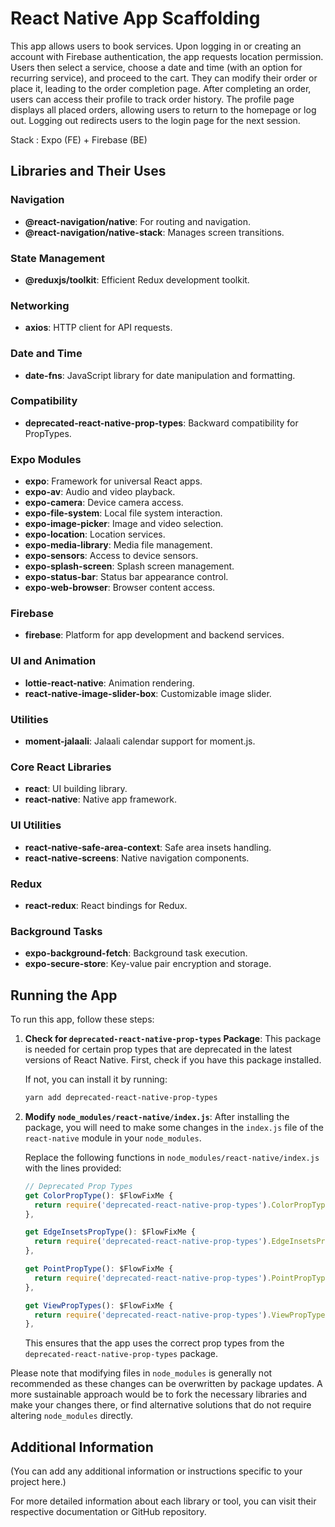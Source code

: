 # React Native App Scaffolding

This app allows users to book services. Upon logging in or creating an account with Firebase authentication, the app requests location permission. Users then select a service, choose a date and time (with an option for recurring service), and proceed to the cart. They can modify their order or place it, leading to the order completion page. After completing an order, users can access their profile to track order history. The profile page displays all placed orders, allowing users to return to the homepage or log out. Logging out redirects users to the login page for the next session.

Stack : Expo (FE) + Firebase (BE)

## Libraries and Their Uses

### Navigation
- **@react-navigation/native**: For routing and navigation.
- **@react-navigation/native-stack**: Manages screen transitions.

### State Management
- **@reduxjs/toolkit**: Efficient Redux development toolkit.

### Networking
- **axios**: HTTP client for API requests.

### Date and Time
- **date-fns**: JavaScript library for date manipulation and formatting.

### Compatibility
- **deprecated-react-native-prop-types**: Backward compatibility for PropTypes.

### Expo Modules
- **expo**: Framework for universal React apps.
- **expo-av**: Audio and video playback.
- **expo-camera**: Device camera access.
- **expo-file-system**: Local file system interaction.
- **expo-image-picker**: Image and video selection.
- **expo-location**: Location services.
- **expo-media-library**: Media file management.
- **expo-sensors**: Access to device sensors.
- **expo-splash-screen**: Splash screen management.
- **expo-status-bar**: Status bar appearance control.
- **expo-web-browser**: Browser content access.

### Firebase
- **firebase**: Platform for app development and backend services.

### UI and Animation
- **lottie-react-native**: Animation rendering.
- **react-native-image-slider-box**: Customizable image slider.

### Utilities
- **moment-jalaali**: Jalaali calendar support for moment.js.

### Core React Libraries
- **react**: UI building library.
- **react-native**: Native app framework.

### UI Utilities
- **react-native-safe-area-context**: Safe area insets handling.
- **react-native-screens**: Native navigation components.

### Redux
- **react-redux**: React bindings for Redux.

### Background Tasks
- **expo-background-fetch**: Background task execution.
- **expo-secure-store**: Key-value pair encryption and storage.

## Running the App

To run this app, follow these steps:

1. **Check for `deprecated-react-native-prop-types` Package**: 
   This package is needed for certain prop types that are deprecated in the latest versions of React Native. First, check if you have this package installed.

   If not, you can install it by running:
   ```bash
   yarn add deprecated-react-native-prop-types
   ```

2. **Modify `node_modules/react-native/index.js`**:
   After installing the package, you will need to make some changes in the `index.js` file of the `react-native` module in your `node_modules`.

   Replace the following functions in `node_modules/react-native/index.js` with the lines provided:

   ```javascript
   // Deprecated Prop Types
   get ColorPropType(): $FlowFixMe {
     return require('deprecated-react-native-prop-types').ColorPropType;
   },

   get EdgeInsetsPropType(): $FlowFixMe {
     return require('deprecated-react-native-prop-types').EdgeInsetsPropType;
   },

   get PointPropType(): $FlowFixMe {
     return require('deprecated-react-native-prop-types').PointPropType;
   },

   get ViewPropTypes(): $FlowFixMe {
     return require('deprecated-react-native-prop-types').ViewPropTypes;
   },
   ```

   This ensures that the app uses the correct prop types from the `deprecated-react-native-prop-types` package.

Please note that modifying files in `node_modules` is generally not recommended as these changes can be overwritten by package updates. A more sustainable approach would be to fork the necessary libraries and make your changes there, or find alternative solutions that do not require altering `node_modules` directly.

## Additional Information

(You can add any additional information or instructions specific to your project here.)

For more detailed information about each library or tool, you can visit their respective documentation or GitHub repository.



